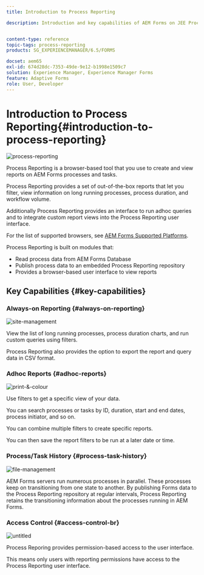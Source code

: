 ```yaml
---
title: Introduction to Process Reporting

description: Introduction and key capabilities of AEM Forms on JEE Process Reporting


content-type: reference
topic-tags: process-reporting
products: SG_EXPERIENCEMANAGER/6.5/FORMS

docset: aem65
exl-id: 674d28dc-7353-49de-9e12-b1998e1509c7
solution: Experience Manager, Experience Manager Forms
feature: Adaptive Forms
role: User, Developer
---
```

# Introduction to Process Reporting{#introduction-to-process-reporting}

 ![process-reporting](assets/process-reporting.png)

Process Reporting is a browser-based tool that you use to create and view reports on AEM Forms processes and tasks.

Process Reporting provides a set of out-of-the-box reports that let you filter, view information on long running processes, process duration, and workflow volume.

Additionally Process Reporting provides an interface to run adhoc queries and to integrate custom report views into the Process Reporting user interface.

For the list of supported browsers, see [AEM Forms Supported Platforms](/help/forms/using/aem-forms-jee-supported-platforms.md).

Process Reporting is built on modules that:

* Read process data from AEM Forms Database
* Publish process data to an embedded Process Reporting repository
* Provides a browser-based user interface to view reports

## Key Capabilities {#key-capabilities}

### Always-on Reporting {#always-on-reporting}

![site-management](assets/site-management.png)

View the list of long running processes, process duration charts, and run custom queries using filters.

Process Reporting also provides the option to export the report and query data in CSV format.

### Adhoc Reports {#adhoc-reports}

![print-&-colour](assets/print-&-colour.png)

Use filters to get a specific view of your data.

You can search processes or tasks by ID, duration, start and end dates, process initiator, and so on.

You can combine multiple filters to create specific reports.

You can then save the report filters to be run at a later date or time.

### Process/Task History {#process-task-history}

![file-management](assets/file-management.png)

AEM Forms servers run numerous processes in parallel. These processes keep on transitioning from one state to another. By publishing Forms data to the Process Reporting repository at regular intervals, Process Reporting retains the transitioning information about the processes running in AEM Forms.

### Access Control {#access-control-br}

![untitled](assets/untitled.png)

Process Reporing provides permission-based access to the user interface.

This means only users with reporting permissions have access to the Process Reporting user interface.
